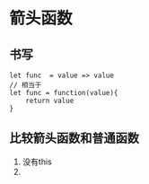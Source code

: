 # 箭头函数
## 书写
```
let func  = value => value
// 相当于
let func = function(value){
    return value
}
```

## 比较箭头函数和普通函数
1. 没有this
2. 
